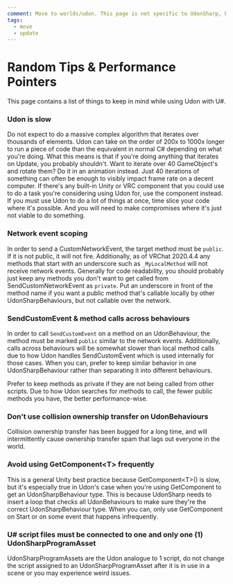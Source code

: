```yaml
---
comment: Move to worlds/udon. This page is not specific to UdonSharp, but it required modification to make it applicable to the Udon Graph. This page may also be a good fit for our upcoming community wiki.
tags:
  - move
  - update
---
```

# Random Tips & Performance Pointers

This page contains a list of things to keep in mind while using Udon with U#.

### Udon is slow
Do not expect to do a massive complex algorithm that iterates over thousands of elements. Udon can take on the order of 200x to 1000x longer to run a piece of code than the equivalent in normal C# depending on what you're doing. What this means is that if you're doing anything that iterates on Update, you probably shouldn't. Want to iterate over 40 GameObject's and rotate them? Do it in an animation instead. Just 40 iterations of something can often be enough to visibly impact frame rate on a decent computer. If there's any built-in Unity or VRC component that you could use to do a task you're considering using Udon for, use the component instead. If you must use Udon to do a lot of things at once, time slice your code where it's possible. And you will need to make compromises where it's just not viable to do something.

### Network event scoping
In order to send a CustomNetworkEvent, the target method must be `public`. If it is not public, it will not fire. Additionally, as of VRChat 2020.4.4 any methods that start with an underscore such as `_MyLocalMethod` will not receive network events. Generally for code readability, you should probably just keep any methods you don't want to get called from SendCustomNetworkEvent as `private`. Put an underscore in front of the method name if you want a public method that's callable locally by other UdonSharpBehaviours, but not callable over the network.

### SendCustomEvent & method calls across behaviours
In order to call `SendCustomEvent` on a method on an UdonBehaviour, the method must be marked `public` similar to the network events. Additionally, calls across behaviours will be somewhat slower than local method calls due to how Udon handles SendCustomEvent which is used internally for those cases. When you can, prefer to keep similar behavior in one UdonSharpBehaviour rather than separating it into different behaviours.

Prefer to keep methods as private if they are not being called from other scripts. Due to how Udon searches for methods to call, the fewer public methods you have, the better performance-wise.

### Don't use collision ownership transfer on UdonBehaviours
Collision ownership transfer has been bugged for a long time, and will intermittently cause ownership transfer spam that lags out everyone in the world.

### Avoid using GetComponent\<T\> frequently
This is a general Unity best practice because GetComponent\<T\>() is slow, but it's especially true in Udon's case when you're using GetComponent to get an UdonSharpBehaviour type. This is because UdonSharp needs to insert a loop that checks all UdonBehaviours to make sure they're the correct UdonSharpBehaviour type. When you can, only use GetComponent on Start or on some event that happens infrequently.

### U# script files must be connected to one and only one (1) UdonSharpProgramAsset
UdonSharpProgramAssets are the Udon analogue to 1 script, do not change the script assigned to an UdonSharpProgramAsset after it is in use in a scene or you may experience weird issues.